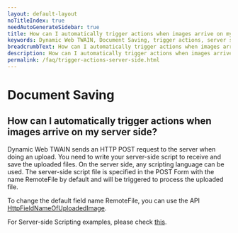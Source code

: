 ```yaml
---
layout: default-layout
noTitleIndex: true
needAutoGenerateSidebar: true
title: How can I automatically trigger actions when images arrive on my server side?
keywords: Dynamic Web TWAIN, Document Saving, trigger actions, server side
breadcrumbText: How can I automatically trigger actions when images arrive on my server side?
description: How can I automatically trigger actions when images arrive on my server side?
permalink: /faq/trigger-actions-server-side.html
---
```


# Document Saving

## How can I automatically trigger actions when images arrive on my server side?

Dynamic Web TWAIN sends an HTTP POST request to the server when doing an upload. You need to write your server-side script to receive and save the uploaded files. On the server side, any scripting language can be used. The server-side script file is specified in the POST Form with the name RemoteFile by default and will be triggered to process the uploaded file.

To change the default field name RemoteFile, you can use the API <a href="{{site.info}}api/WebTwain_IO.html#httpfieldnameofuploadedimage" target="_blank">HttpFieldNameOfUploadedImage</a>.

For Server-side Scripting examples, please check <a href="{{site.indepth}}development/Server-script.html" target="_blank">this</a>.

